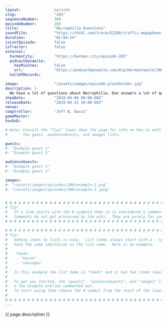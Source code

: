 ```yaml
---
layout:               episode
slug:                 "283"
sequenceNumber:       300
episodeNumber:        283
title:                "Necrophilia Questions"
soundFile:            "https://chtbl.com/track/E2288/traffic.megaphone.fm/STA9556317921.mp3?updated=1596754193"
duration:             "02:04:14"
isLostEpisode:        false
isTrailer:            false
external:
  harmonCity:         "https://harmon.city/episode-283"
  podcastDynamite:
    hasMinutes:       false
    url:              "https://podcastdynamite.com/#/p/Harmontown/e/300/283"
  hallOfRecords:      

image:                "/assets/images/episode-placeholder.jpg"
description: |-
  We have a lot of questions about Necrophilia. Dan answers a lot of questions about his underwear and debates the morality and accuracy of veterinary medicine, while Jeff has a creative solution for man boobs.
showDate:             "2018-04-08 00:00:00Z"
releaseDate:          "2018-04-11 10:00:00Z"
venue:                
comptroller:          "Jeff B. Davis"
gameMaster:           
hasDnD:               

# Note: Consult the "Tips" lower down the page for info on how to edit
#       the guest, audienceGuests, and images lists.

guests:
#- "Example guest 1"
#- "Example guest 2"

audienceGuests:
#- "Example guest 1"
#- "Example guest 2"

images:
#- "/assets/images/episodes/300/example-1.png"
#- "/assets/images/episodes/300/example-2.jpeg"


# # # # # # # # # # # # # # # # # # # # # # # # # # # # # # # # # # # # # # # # # # # # #
# Tip!
#   If a line starts with the # symbold then it is considered a comment.
#   Comments do not get processed by the wiki.  They are purely for your information.
# # # # # # # # # # # # # # # # # # # # # # # # # # # # # # # # # # # # # # # # # # # # #

# # # # # # # # # # # # # # # # # # # # # # # # # # # # # # # # # # # # # # # # # # # # #
# Tip!
#   Adding items to lists is easy.  List items always start with a - symbol and have
#   have the same identation as the list name.  Here is an example.
#
#    foods:
#    - "bacon"
#    - "sausages"
#
#   In this example the list name is "foods" and it has two items (bacon, and sausages).
#
#   To get you started, the "guests", "audienceGuests", and "images" lists below have
#   a few example entries commented out.
#   To start using them remove the # symbol from the start of the line.
#
# # # # # # # # # # # # # # # # # # # # # # # # # # # # # # # # # # # # # # # # # # # # #
---
```


<!-- The episode description will be rendered here -->
{{ page.description }}

<!-- Add your content BELOW here -->
<!-- vvvvvvvvvvvvvvvvvvvvvvvvvvv -->




<!-- ^^^^^^^^^^^^^^^^^^^^^^^^^^^ -->
<!-- Add your content ABOVE here -->

<!-- The episode gallery will be rendered here -->